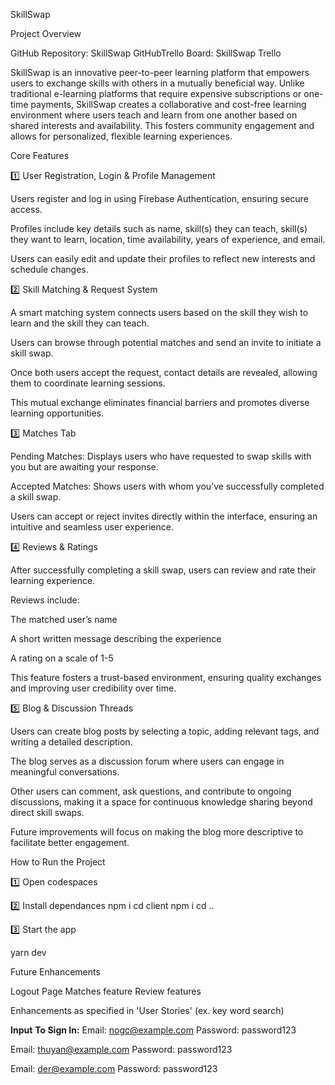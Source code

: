 SkillSwap

Project Overview

GitHub Repository: SkillSwap GitHubTrello Board: SkillSwap Trello

SkillSwap is an innovative peer-to-peer learning platform that empowers users to exchange skills with others in a mutually beneficial way. Unlike traditional e-learning platforms that require expensive subscriptions or one-time payments, SkillSwap creates a collaborative and cost-free learning environment where users teach and learn from one another based on shared interests and availability. This fosters community engagement and allows for personalized, flexible learning experiences.

Core Features

1️⃣ User Registration, Login & Profile Management

Users register and log in using Firebase Authentication, ensuring secure access.

Profiles include key details such as name, skill(s) they can teach, skill(s) they want to learn, location, time availability, years of experience, and email.

Users can easily edit and update their profiles to reflect new interests and schedule changes.

2️⃣ Skill Matching & Request System

A smart matching system connects users based on the skill they wish to learn and the skill they can teach.

Users can browse through potential matches and send an invite to initiate a skill swap.

Once both users accept the request, contact details are revealed, allowing them to coordinate learning sessions.

This mutual exchange eliminates financial barriers and promotes diverse learning opportunities.

3️⃣ Matches Tab

Pending Matches: Displays users who have requested to swap skills with you but are awaiting your response.

Accepted Matches: Shows users with whom you’ve successfully completed a skill swap.

Users can accept or reject invites directly within the interface, ensuring an intuitive and seamless user experience.

4️⃣ Reviews & Ratings

After successfully completing a skill swap, users can review and rate their learning experience.

Reviews include:

The matched user’s name

A short written message describing the experience

A rating on a scale of 1-5

This feature fosters a trust-based environment, ensuring quality exchanges and improving user credibility over time.

5️⃣ Blog & Discussion Threads

Users can create blog posts by selecting a topic, adding relevant tags, and writing a detailed description.

The blog serves as a discussion forum where users can engage in meaningful conversations.

Other users can comment, ask questions, and contribute to ongoing discussions, making it a space for continuous knowledge sharing beyond direct skill swaps.

Future improvements will focus on making the blog more descriptive to facilitate better engagement.

How to Run the Project

1️⃣ Open codespaces

2️⃣ Install dependances 
npm i 
cd client 
npm i 
cd ..

3️⃣ Start the app

yarn dev

Future Enhancements

Logout Page
Matches feature 
Review features 

Enhancements as specified in 'User Stories' (ex. key word search) 

**Input**
**To Sign In:**
Email: nogc@example.com
Password: password123 

Email: thuyan@example.com
Password: password123 

Email: der@example.com
Password: password123 